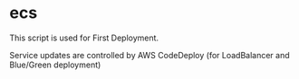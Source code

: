 # ecs

This script is used for First Deployment.

Service updates are controlled by AWS CodeDeploy (for LoadBalancer and Blue/Green deployment)
